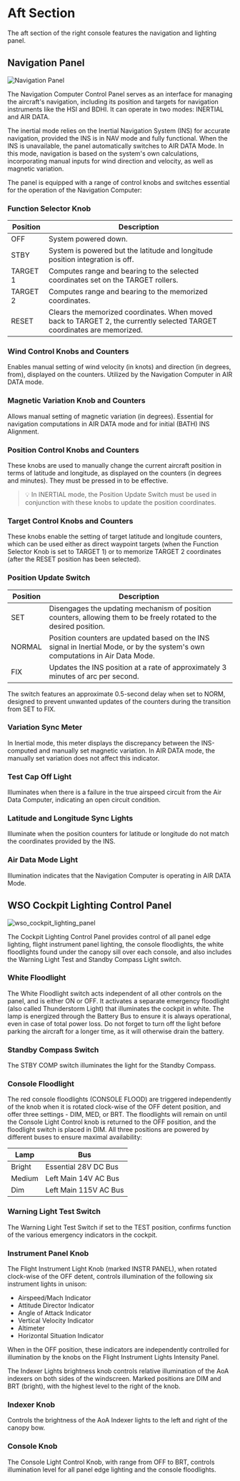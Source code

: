 # Aft Section

The aft section of the right console features the navigation and lighting panel.

## Navigation Panel

![Navigation Panel](../../../img/wso_nav_panel.jpg)

The Navigation Computer Control Panel serves as an interface for managing the aircraft's navigation, including its position and targets for navigation instruments like the HSI and BDHI. It can operate in two modes: INERTIAL and AIR DATA.

The inertial mode relies on the Inertial Navigation System (INS) for accurate navigation, provided the INS is in NAV mode and fully functional. When the INS is unavailable, the panel automatically switches to AIR DATA Mode. In this mode, navigation is based on the system's own calculations, incorporating manual inputs for wind direction and velocity, as well as magnetic variation.

The panel is equipped with a range of control knobs and switches essential for the operation of the Navigation Computer:

### Function Selector Knob

| Position | Description                                                                                                             |
|----------|-------------------------------------------------------------------------------------------------------------------------|
| OFF      | System powered down.                                                                                                    |
| STBY     | System is powered but the latitude and longitude position integration is off.                                           |
| TARGET 1 | Computes range and bearing to the selected coordinates set on the TARGET rollers.                                       |
| TARGET 2 | Computes range and bearing to the memorized coordinates.                                                                |
| RESET    | Clears the memorized coordinates. When moved back to TARGET 2, the currently selected TARGET coordinates are memorized. |

### Wind Control Knobs and Counters

Enables manual setting of wind velocity (in knots) and direction (in degrees, from), displayed on the counters. Utilized by the Navigation Computer in AIR DATA mode.

### Magnetic Variation Knob and Counters

Allows manual setting of magnetic variation (in degrees). Essential for navigation computations in AIR DATA mode and for initial (BATH) INS Alignment.

### Position Control Knobs and Counters

These knobs are used to manually change the current aircraft position in terms of latitude and longitude, as displayed on the counters (in degrees and minutes). They must be pressed in to be effective.

> 💡  In INERTIAL mode, the Position Update Switch must be used in conjunction with these knobs to update the position coordinates.

### Target Control Knobs and Counters

These knobs enable the setting of target latitude and longitude counters, which can be used either as direct waypoint targets (when the Function Selector Knob is set to TARGET 1) or to memorize TARGET 2 coordinates (after the RESET position has been selected).

### Position Update Switch

| Position | Description                                                                                                                   |
|----------|-------------------------------------------------------------------------------------------------------------------------------|
| SET      | Disengages the updating mechanism of position counters, allowing them to be freely rotated to the desired position.           |
| NORMAL   | Position counters are updated based on the INS signal in Inertial Mode, or by the system's own computations in Air Data Mode. |
| FIX      | Updates the INS position at a rate of approximately 3 minutes of arc per second.                                              |

The switch features an approximate 0.5-second delay when set to NORM, designed to prevent unwanted updates of the counters during the transition from SET to FIX.

### Variation Sync Meter

In Inertial mode, this meter displays the discrepancy between the INS-computed and manually set magnetic variation. In AIR DATA mode, the manually set variation does not affect this indicator.

### Test Cap Off Light

Illuminates when there is a failure in the true airspeed circuit from the Air Data Computer, indicating an open circuit condition.

### Latitude and Longitude Sync Lights

Illuminate when the position counters for latitude or longitude do not match the coordinates provided by the INS.

### Air Data Mode Light

Illumination indicates that the Navigation Computer is operating in AIR DATA Mode.

## WSO Cockpit Lighting Control Panel

![wso_cockpit_lighting_panel](../../../img/wso_cockpit_lighting_panel.jpg)

The Cockpit Lighting Control Panel provides control of all panel edge lighting,
flight instrument panel lighting, the console floodlights, the white floodlights
found under the canopy sill over each console, and also includes the Warning
Light Test and Standby Compass Light switch.

### White Floodlight

The White Floodlight switch acts independent of all other controls on the panel,
and is either ON or OFF. It activates a separate emergency floodlight (also
called Thunderstorm Light) that illuminates the cockpit in white. The lamp is
energized through the Battery Bus to ensure it is always operational, even in
case of total power loss. Do not forget to turn off the light before parking the
aircraft for a longer time, as it will otherwise drain the battery.

### Standby Compass Switch

The STBY COMP switch illuminates the light for the Standby Compass.

### Console Floodlight

The red console floodlights (CONSOLE FLOOD) are triggered independently of the knob
when it is rotated clock-wise of the OFF detent position, and offer three
settings - DIM, MED, or BRT. The floodlights will remain on until the Console
Light Control knob is returned to the OFF position, and the floodlight switch is
placed in DIM. All three positions are powered by different buses to ensure
maximal availability:

| Lamp   | Bus                   |
|--------|-----------------------|
| Bright | Essential 28V DC Bus  |
| Medium | Left Main 14V AC Bus  |
| Dim    | Left Main 115V AC Bus |

### Warning Light Test Switch

The Warning Light Test Switch if set to the TEST position, confirms function of
the various emergency indicators in the cockpit.

### Instrument Panel Knob

The Flight Instrument Light Knob (marked INSTR PANEL), when rotated clock-wise of the OFF
detent, controls illumination of the following six instrument lights
in unison:

- Airspeed/Mach Indicator
- Attitude Director Indicator
- Angle of Attack Indicator
- Vertical Velocity Indicator
- Altimeter
- Horizontal Situation Indicator

When in the OFF position, these indicators are independently controlled for
illumination by the knobs on the Flight Instrument Lights Intensity Panel.

The Indexer Lights brightness knob controls relative illumination of the AoA
indexers on both sides of the windscreen. Marked positions are DIM and BRT
(bright), with the highest level to the right of the knob.

### Indexer Knob

Controls the brightness of the AoA Indexer lights to the left and right
of the canopy bow.

### Console Knob

The Console Light Control Knob, with range from OFF to BRT, controls
illumination level for all panel edge lighting and the console floodlights.
